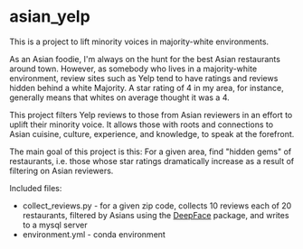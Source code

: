 # asian_yelp

This is a project to lift minority voices in majority-white environments.

As an Asian foodie, I'm always on the hunt for the best Asian restaurants around town. 
However, as somebody who lives in a majority-white environment, review sites such as Yelp tend to have ratings and reviews hidden behind a white Majority.
A star rating of 4 in my area, for instance, generally means that whites on average thought it was a 4.

This project filters Yelp reviews to those from Asian reviewers in an effort to uplift their minority voice.
It allows those with roots and connections to Asian cuisine, culture, experience, and knowledge, to speak at the forefront.

The main goal of this project is this: For a given area, find "hidden gems" of restaurants, i.e. those whose star ratings dramatically increase as a result of filtering on Asian reviewers.

Included files:
- collect_reviews.py - for a given zip code, collects 10 reviews each of 20 restaurants, filtered by Asians using the [DeepFace](https://github.com/serengil/deepface) package, and writes to a mysql server
- environment.yml - conda environment
